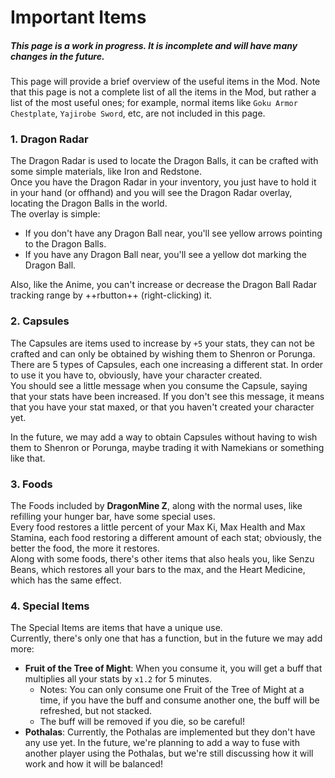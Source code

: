 # Important Items

##### **This page is a work in progress. It is incomplete and will have many changes in the future.**

This page will provide a brief overview of the useful items in the Mod. Note that this page is not a complete list of all the items in the Mod, but rather a list of the most useful ones; for example, normal items like `Goku Armor Chestplate`, `Yajirobe Sword`, etc, are not included in this page.

### **1. Dragon Radar**

The Dragon Radar is used to locate the Dragon Balls, it can be crafted with some simple materials, like Iron and Redstone.\
Once you have the Dragon Radar in your inventory, you just have to hold it in your hand (or offhand) and you will see the Dragon Radar overlay, locating the Dragon Balls in the world.\
The overlay is simple:

- If you don't have any Dragon Ball near, you'll see yellow arrows pointing to the Dragon Balls.
- If you have any Dragon Ball near, you'll see a yellow dot marking the Dragon Ball.

Also, like the Anime, you can't increase or decrease the Dragon Ball Radar tracking range by ++rbutton++ (right-clicking) it.

### **2. Capsules**

The Capsules are items used to increase by `+5` your stats, they can not be crafted and can only be obtained by wishing them to Shenron or Porunga.\
There are 5 types of Capsules, each one increasing a different stat. In order to use it you have to, obviously, have your character created.\
You should see a little message when you consume the Capsule, saying that your stats have been increased.
If you don't see this message, it means that you have your stat maxed, or that you haven't created your character yet.

In the future, we may add a way to obtain Capsules without having to wish them to Shenron or Porunga, maybe trading it with Namekians or something like that.

### **3. Foods**

The Foods included by **DragonMine Z**, along with the normal uses, like refilling your hunger bar, have some special uses.\
Every food restores a little percent of your Max Ki, Max Health and Max Stamina, each food restoring a different amount of each stat; obviously, the better the food, the more it restores.\
Along with some foods, there's other items that also heals you, like Senzu Beans, which restores all your bars to the max, and the Heart Medicine, which has the same effect.

### **4. Special Items**

The Special Items are items that have a unique use.\
Currently, there's only one that has a function, but in the future we may add more:

- **Fruit of the Tree of Might**: When you consume it, you will get a buff that multiplies all your stats by `x1.2` for 5 minutes.
     - Notes: You can only consume one Fruit of the Tree of Might at a time, if you have the buff and consume another one, the buff will be refreshed, but not stacked.
     - The buff will be removed if you die, so be careful!
- **Pothalas**: Currently, the Pothalas are implemented but they don't have any use yet. In the future, we're planning to add a way to fuse with another player using the Pothalas, but we're still discussing how it will work and how it will be balanced!